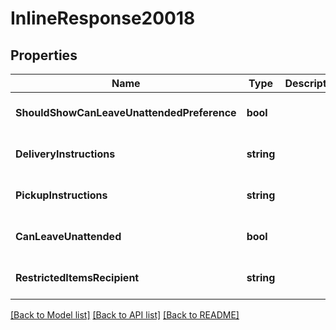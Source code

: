 # InlineResponse20018

## Properties
Name | Type | Description | Notes
------------ | ------------- | ------------- | -------------
**ShouldShowCanLeaveUnattendedPreference** | **bool** |  | [optional] [default to null]
**DeliveryInstructions** | **string** |  | [optional] [default to null]
**PickupInstructions** | **string** |  | [optional] [default to null]
**CanLeaveUnattended** | **bool** |  | [optional] [default to null]
**RestrictedItemsRecipient** | **string** |  | [optional] [default to null]

[[Back to Model list]](../README.md#documentation-for-models) [[Back to API list]](../README.md#documentation-for-api-endpoints) [[Back to README]](../README.md)

